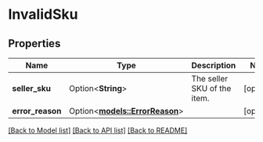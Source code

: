 # InvalidSku

## Properties

Name | Type | Description | Notes
------------ | ------------- | ------------- | -------------
**seller_sku** | Option<**String**> | The seller SKU of the item. | [optional]
**error_reason** | Option<[**models::ErrorReason**](ErrorReason.md)> |  | [optional]

[[Back to Model list]](../README.md#documentation-for-models) [[Back to API list]](../README.md#documentation-for-api-endpoints) [[Back to README]](../README.md)


